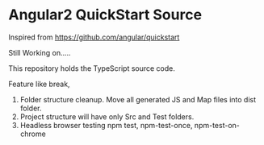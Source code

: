 # Angular2 QuickStart Source
Inspired from https://github.com/angular/quickstart

Still Working on.....

This repository holds the TypeScript source code.

Feature like break,
1. Folder structure cleanup. Move all generated JS and Map files into dist folder.
2. Project structure will have only Src and Test folders.
3. Headless browser testing
    npm test, npm-test-once, npm-test-on-chrome
